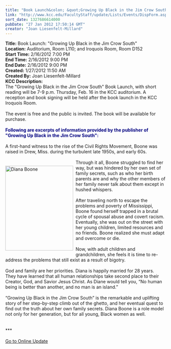 ```yaml
---
title: "Book Launch&colon; &quot;Growing Up Black in the Jim Crow South&quot; "
link: "http://www.kcc.edu/FacultyStaff/update/Lists/Events/DispForm.aspx?ID=211"
sort_date: 1327686614000
pubDate: "27 Jan 2012 17:50:14 GMT"
creator: "Joan Liesenfelt-Millard"
---
```


<div><b>Title:</b> Book Launch: &quot;Growing Up Black in the Jim Crow South&quot; </div>
<div><b>Location:</b> Auditorium, Room L110; and Iroquois Room, Room D152</div>
<div><b>Start Time:</b> 2/16/2012 7:00 PM</div>
<div><b>End Time:</b> 2/16/2012 9:00 PM</div>
<div><b>End Date:</b> 2/16/2012 9:00 PM</div>
<div><b>Created:</b> 1/27/2012 11:50 AM</div>
<div><b>Created By:</b> Joan Liesenfelt-Millard</div>
<div><b>KCC Description:</b> <div class="ExternalClass4FDA8099B8074B41B179EB89A527913F">
<div>The &quot;Growing Up Black in the Jim Crow South&quot; Book Launch, with short reading will be 7-9 p.m. Thursday, Feb. 16 in the KCC auditorium. A reception and book signing will be held after the book launch in the KCC Iroquois Room.</div>
<div> </div>
<div>The event is free and the public is invited. The book will be available for purchase. </div>
<div>
<div class="ExternalClass2510D70FDD2E4E8AA5B0D39489076926">
<div> </div>
<div><font color="#000080"><strong>Following are excerpts of information provided by the publisher of &quot;Growing Up Black in the Jim Crow South&quot;:</strong></font></div>
<div> </div>
<div>A first-hand witness to the rise of the Civil Rights Movement, Boone was raised in Drew, Miss. during the turbulent late 1950s, and early 60s. </div>
<div> </div>
<p style="padding-right:8px;float:left;padding-top:5px"><img style="width:213px;height:266px" alt="Diana Boone" src="/PublishingImages/diana-boone-web.jpg" /> 
<div>Through it all, Boone struggled to find her way, but was hindered by her own set of family secrets, such as who her birth parents are and why the other members of her family never talk about them except in hushed whispers.</div>
<div> </div>
<div>After traveling north to escape the problems and poverty of Mississippi, Boone found herself trapped in a brutal cycle of spousal abuse and covert racism. Eventually, she was out on the street with her young children, limited resources and no friends. Boone realized she must adapt and overcome or die.</div>
<div> </div>
<div>Now, with adult children and grandchildren, she feels it is time to re-address the problems that still exist as a result of bigotry. </div>
<div> </div>
<div>God and family are her priorities. Diana is happily married for 28 years. They have learned that all human relationships take second place to their Creator, God, and Savior Jesus Christ. As Diane would tell you, “No human being is better than another, and no man is an island.”</div>
<div> </div>
<div>“Growing Up Black in the Jim Crow South” is the remarkable and uplifting story of her step-by-step climb out of the ghetto, and her eventual quest to find out the truth about her own family secrets. Diana Boone is a role model not only for her generation, but for all young, Black women as well.</div>
<div> </div>
<div> </div>
<div>***</div>
<div> </div>
<div><a href="/FacultyStaff/update/Pages/dailyupdate.aspx">Go to Online Update</a></div>
<div><br /> </div></div></div></div></div>
